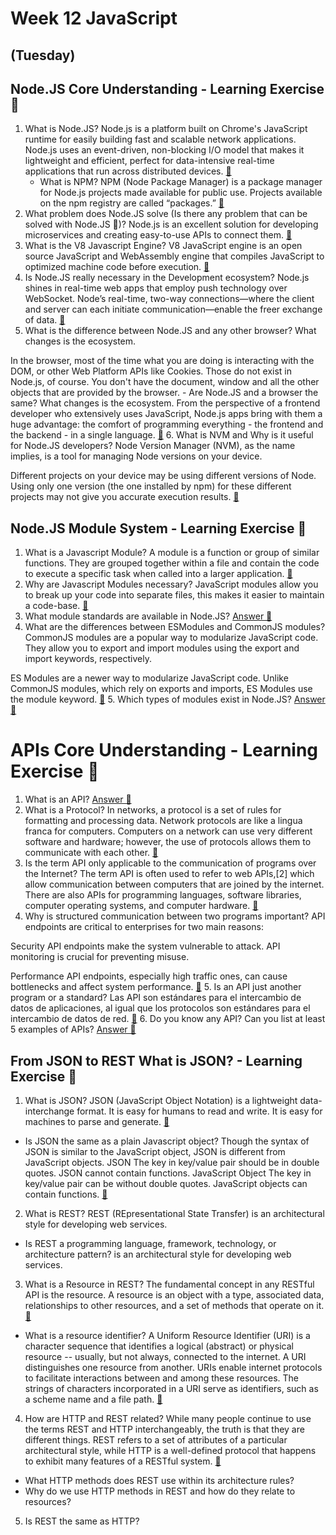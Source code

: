 # Week 12 JavaScript
## (Tuesday)
## Node.JS Core Understanding - Learning Exercise 🧠
1.  What is Node.JS?
Node.js is a platform built on Chrome's JavaScript runtime for easily building fast and scalable network applications. Node.js uses an event-driven, non-blocking I/O model that makes it lightweight and efficient, perfect for data-intensive real-time applications that run across distributed devices. [🔎](https://www.tutorialspoint.com/nodejs/nodejs_introduction.htm)
    - What is NPM?
    NPM (Node Package Manager) is a package manager for Node.js projects made available for public use. Projects available on the npm registry are called “packages.” [🔎](https://kinsta.com/knowledgebase/what-is-npm/)
2.  What problem does Node.JS solve (Is there any problem that can be solved with Node.JS 🤔)?
Node.js is an excellent solution for developing microservices and creating easy-to-use APIs to connect them. [🔎](https://www.netguru.com/glossary/node-js#:~:text=suite%20of%20microservices.-,Node.,design%20routing%20addresses%20for%20them.)
3.  What is the V8 Javascript Engine?
V8 JavaScript engine is an open source JavaScript and WebAssembly engine that compiles JavaScript to optimized machine code before execution. [🔎](https://www.stackpath.com/edge-academy/what-is-v8-javascript-engine/)
4.  Is Node.JS really necessary in the Development ecosystem?
Node.js shines in real-time web apps that employ push technology over WebSocket. Node’s real-time, two-way connections—where the client and server can each initiate communication—enable the freer exchange of data. [🔎](https://www.toptal.com/javascript/why-the-hell-would-i-use-node-js#:~:text=with%20high%20throughput.-,Node.,understanding%20this%20is%20absolutely%20essential.)
5.  What is the difference between Node.JS and any other browser?
What changes is the ecosystem.

In the browser, most of the time what you are doing is interacting with the DOM, or other Web Platform APIs like Cookies. Those do not exist in Node.js, of course. You don't have the document, window and all the other objects that are provided by the browser.
    - Are Node.JS and a browser the same?
    What changes is the ecosystem.
    From the perspective of a frontend developer who extensively uses JavaScript, Node.js apps bring with them a huge advantage: the comfort of programming everything - the frontend and the backend - in a single language. [🔎](https://nodejs.dev/en/learn/differences-between-nodejs-and-the-browser/#:~:text=Another%20difference%20is%20that%20Node,to%20import%20in%20the%20browser.)
6.  What is NVM and Why is it useful for Node.JS developers?
Node Version Manager (NVM), as the name implies, is a tool for managing Node versions on your device.

Different projects on your device may be using different versions of Node. Using only one version (the one installed by npm) for these different projects may not give you accurate execution results. [🔎](https://www.freecodecamp.org/news/node-version-manager-nvm-install-guide/#:~:text=What%20is%20NVM%3F,give%20you%20accurate%20execution%20results.)

## Node.JS Module System - Learning Exercise 🧠
1. What is a Javascript Module?
A module is a function or group of similar functions. They are grouped together within a file and contain the code to execute a specific task when called into a larger application. [🔎](https://www.freecodecamp.org/news/javascript-modules-explained-with-examples/#:~:text=A%20module%20in%20JavaScript%20is,object%20accessible%20to%20other%20modules.)
2. Why are Javascript Modules necessary?
JavaScript modules allow you to break up your code into separate files, this makes it easier to maintain a code-base. [🔎](https://www.w3schools.com/js/js_modules.asp#:~:text=JavaScript%20modules%20allow%20you%20to,in%20the%20tag.)
3. What module standards are available in Node.JS?
[Answer 🔎](https://nodejs.org/api/modules.html#modules-commonjs-modules)
4. What are the differences between ESModules and CommonJS modules?
CommonJS modules are a popular way to modularize JavaScript code. They allow you to export and import modules using the export and import keywords, respectively.

ES Modules are a newer way to modularize JavaScript code. Unlike CommonJS modules, which rely on exports and imports, ES Modules use the module keyword. [🔎](https://www.knowledgehut.com/blog/web-development/commonjs-vs-es-modules)
5. Which types of modules exist in Node.JS?
[Answer 🔎](https://nodejs.org/api/modules.html#:~:text=Node.js%20has%20two%20module,CommonJS%20modules%20and%20ECMAScript%20modules.)

# APIs Core Understanding - Learning Exercise 🧠
1. What is an API?
[Answer 🔎](https://www.redhat.com/es/topics/api/what-are-application-programming-interfaces)
2. What is a Protocol?
In networks, a protocol is a set of rules for formatting and processing data. Network protocols are like a lingua franca for computers. Computers on a network can use very different software and hardware; however, the use of protocols allows them to communicate with each other. [🔎](https://www.cloudflare.com/es-es/learning/network-layer/what-is-a-protocol/)
3. Is the term API only applicable to the communication of programs over the Internet?
The term API is often used to refer to web APIs,[2] which allow communication between computers that are joined by the internet. There are also APIs for programming languages, software libraries, computer operating systems, and computer hardware. [🔎](https://en.wikipedia.org/wiki/API#:~:text=The%20term%20API%20is%20often,operating%20systems%2C%20and%20computer%20hardware.)
4. Why is structured communication between two programs important?
 API endpoints are critical to enterprises for two main reasons: 

Security
API endpoints make the system vulnerable to attack. API monitoring is crucial for preventing misuse.

Performance
API endpoints, especially high traffic ones, can cause bottlenecks and affect system performance.
[🔎](https://aws.amazon.com/what-is/api/?nc1=h_ls)
5. Is an API just another program or a standard?
Las API son estándares para el intercambio de datos de aplicaciones, al igual que los protocolos son estándares para el intercambio de datos de red. [🔎](https://www.talend.com/resources/what-is-an-api/#:~:text=In%20simple%20terms%2C%20an%20API,standards%20for%20network%20data%20interchange.)
6. Do you know any API? Can you list at least 5 examples of APIs?
[Answer 🔎](https://platzi.com/blog/12-api-gratis-para-desarrolladores-frontend/)

## From JSON to REST What is JSON? - Learning Exercise 🧠
1. What is JSON?
JSON (JavaScript Object Notation) is a lightweight data-interchange format. It is easy for humans to read and write. It is easy for machines to parse and generate. [🔎](https://www.json.org/json-en.html)
- Is JSON the same as a plain Javascript object?
Though the syntax of JSON is similar to the JavaScript object, JSON is different from JavaScript objects.
JSON
The key in key/value pair should be in double quotes.
JSON cannot contain functions.
JavaScript Object
The key in key/value pair can be without double quotes.	
JavaScript objects can contain functions.
[🔎](https://www.programiz.com/javascript/json#:~:text=Though%20the%20syntax%20of%20JSON,is%20different%20from%20JavaScript%20objects.&text=The%20key%20in%20key%2Fvalue,JSON%20cannot%20contain%20functions.)
2. What is REST?
REST (REpresentational State Transfer) is an architectural style for developing web services. 
- Is REST a programming language, framework, technology, or architecture pattern?
is an architectural style for developing web services.
3. What is a Resource in REST?
The fundamental concept in any RESTful API is the resource. A resource is an object with a type, associated data, relationships to other resources, and a set of methods that operate on it. [🔎](https://restful-api-design.readthedocs.io/en/latest/resources.html)
- What is a resource identifier?
A Uniform Resource Identifier (URI) is a character sequence that identifies a logical (abstract) or physical resource -- usually, but not always, connected to the internet. A URI distinguishes one resource from another.
URIs enable internet protocols to facilitate interactions between and among these resources. The strings of characters incorporated in a URI serve as identifiers, such as a scheme name and a file path. [🔎](https://www.techtarget.com/whatis/definition/URI-Uniform-Resource-Identifier)
4. How are HTTP and REST related?
While many people continue to use the terms REST and HTTP interchangeably, the truth is that they are different things. REST refers to a set of attributes of a particular architectural style, while HTTP is a well-defined protocol that happens to exhibit many features of a RESTful system. [🔎](https://www.baeldung.com/cs/rest-vs-http#:~:text=While%20many%20people%20continue%20to,features%20of%20a%20RESTful%20system.)
- What HTTP methods does REST use within its architecture rules?
- Why do we use HTTP methods in REST and how do they relate to resources?
5. Is REST the same as HTTP?



